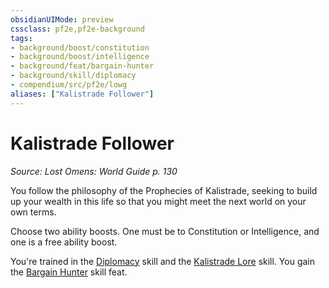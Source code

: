 ```yaml
---
obsidianUIMode: preview
cssclass: pf2e,pf2e-background
tags:
- background/boost/constitution
- background/boost/intelligence
- background/feat/bargain-hunter
- background/skill/diplomacy
- compendium/src/pf2e/lowg
aliases: ["Kalistrade Follower"]
---
```

# Kalistrade Follower
*Source: Lost Omens: World Guide p. 130*  

You follow the philosophy of the Prophecies of Kalistrade, seeking to build up your wealth in this life so that you might meet the next world on your own terms.

Choose two ability boosts. One must be to Constitution or Intelligence, and one is a free ability boost.

You're trained in the [Diplomacy](/compendium/skills.md#Diplomacy) skill and the [Kalistrade Lore](/compendium/skills.md#Lore) skill. You gain the [Bargain Hunter](/compendium/feats/bargain-hunter.md) skill feat.